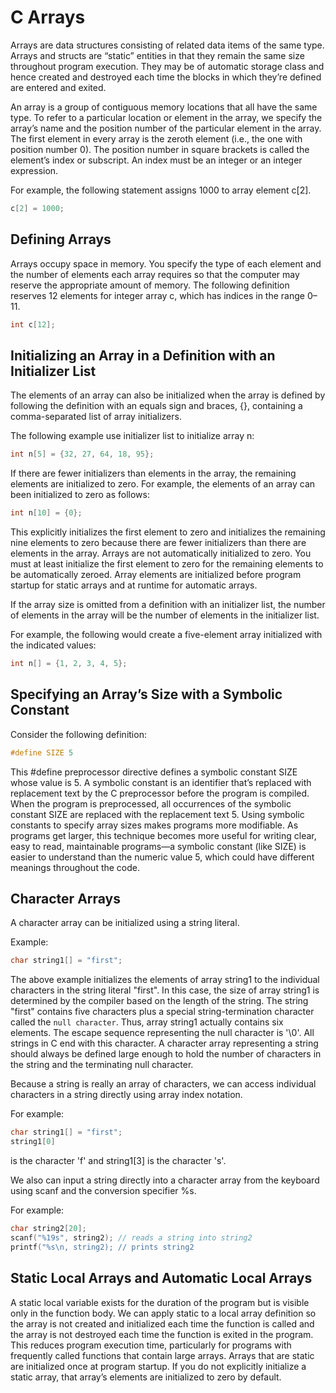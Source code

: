 # C Arrays

Arrays are data structures consisting of related data items of the same type. Arrays and structs are “static” entities in that they remain the same size throughout program execution. They may be of automatic storage class and hence created and destroyed each time the blocks in which they’re defined are entered and exited.

An array is a group of contiguous memory locations that all have the same type. To refer to a particular location or element in the array, we specify the array’s name and the position number of the particular element in the array. The first element in every array is the zeroth element (i.e., the one with position number 0).  The position number in square brackets is called the element’s index or subscript. An
index must be an integer or an integer expression. 

For example, the following statement assigns 1000 to array element c[2].

```c
c[2] = 1000;
```

## Defining Arrays

Arrays occupy space in memory. You specify the type of each element and the number of elements each array requires so that the computer may reserve the appropriate amount of memory. The following definition reserves 12 elements for integer array c, which has indices in the range 0–11.

```c
int c[12];
```

## Initializing an Array in a Definition with an Initializer List

The elements of an array can also be initialized when the array is defined by following the definition with an equals sign and braces, {}, containing a comma-separated list of array initializers.

The following example use initializer list to initialize array n:

```c
int n[5] = {32, 27, 64, 18, 95};
```

If there are fewer initializers than elements in the array, the remaining elements are initialized to zero. For example, the elements of an array can been initialized to zero as follows:

```c
int n[10] = {0};
```

This explicitly initializes the first element to zero and initializes the remaining nine elements to zero because there are fewer initializers than there are elements in the array. Arrays are not automatically initialized to zero. You must at least initialize the first element to zero for the remaining elements to be automatically zeroed. Array elements are initialized before program startup for static arrays and at runtime for automatic arrays.

If the array size is omitted from a definition with an initializer list, the number of elements in the array will be the number of elements in the initializer list. 

For example, the following would create a five-element array initialized with the indicated values:

```c
int n[] = {1, 2, 3, 4, 5};
```

## Specifying an Array’s Size with a Symbolic Constant

Consider the following definition:

```c
#define SIZE 5
```

This #define preprocessor directive defines a symbolic constant SIZE whose value is 5. A symbolic constant is an identifier that’s replaced with replacement text by the C preprocessor before the program is compiled. When the program is preprocessed, all occurrences of the symbolic constant SIZE are replaced with the replacement text 5. Using symbolic constants to specify array sizes makes programs more modifiable. As programs get larger, this technique becomes more useful for writing clear, easy to read, maintainable programs—a symbolic constant (like SIZE) is easier to understand than the numeric value 5, which could have different meanings throughout the code.

## Character Arrays

A character array can be initialized using a string literal.

Example:

```c
char string1[] = "first";
```

The above example initializes the elements of array string1 to the individual characters in the string literal "first". In this case, the size of array string1 is determined by the compiler based on the length of the string. The string "first" contains five characters plus a special string-termination character called the `null character`. Thus, array string1 actually contains six elements. The escape sequence representing the null character is '\0'. All strings in C end with this character. A character array representing a string should always be defined large enough to hold the number of characters in the string and the terminating null character.

Because a string is really an array of characters, we can access individual characters in a string directly using array index notation. 

For example: 

```c
char string1[] = "first";
string1[0]
```
is the character 'f' and string1[3] is the character 's'.

We also can input a string directly into a character array from the keyboard using scanf and the conversion specifier %s. 

For example:

```c
char string2[20];
scanf("%19s", string2); // reads a string into string2
printf("%s\n, string2); // prints string2
```


## Static Local Arrays and Automatic Local Arrays

A static local variable exists for the duration of the program but is visible only in the function body. We can apply static to a local array definition so the array is not created and initialized each time the function is called and the array is not destroyed each time the function is exited in the program. This reduces program execution time, particularly for programs with frequently called functions that contain large arrays. Arrays that are static are initialized once at program startup. If you do not explicitly initialize a static array, that array’s elements are initialized to zero by default.
